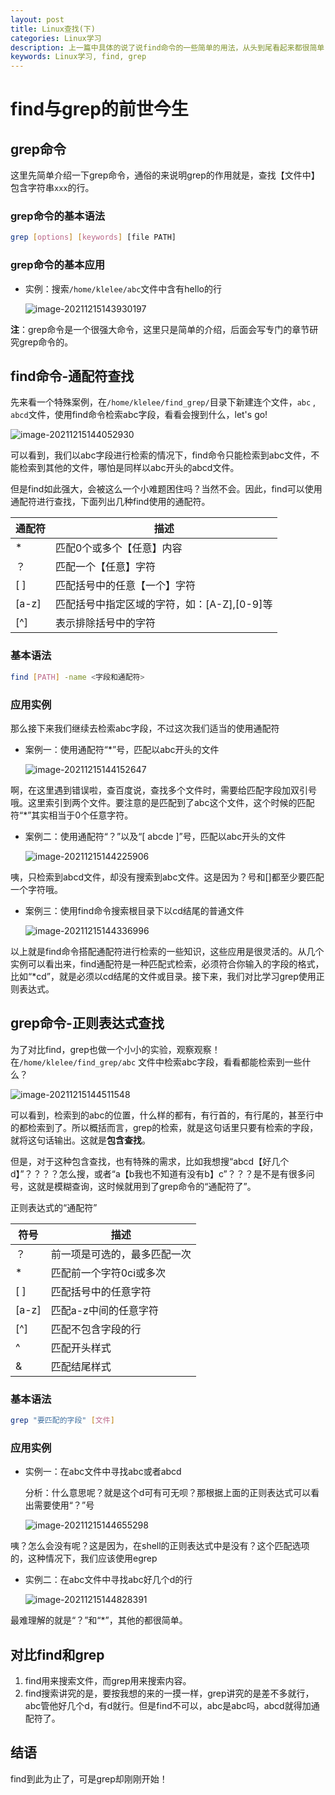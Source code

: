```yaml
---
layout: post
title: Linux查找(下)
categories: Linux学习
description: 上一篇中具体的说了说find命令的一些简单的用法，从头到尾看起来都很简单，有人就说啦：“啊，大名鼎鼎的find命令也不过如此嘛！”那么今天的他来了——通配符与正则表达式。
keywords: Linux学习, find, grep
---
```






# find与grep的前世今生

## grep命令

这里先简单介绍一下grep命令，通俗的来说明grep的作用就是，查找【文件中】包含字符串`xxx`的行。

### grep命令的基本语法

```bash
grep [options] [keywords] [file PATH]
```

### grep命令的基本应用

- 实例：搜索`/home/klelee/abc`文件中含有hello的行

  ![image-20211215143930197](https://klelee-image.oss-cn-qingdao.aliyuncs.com/image/image-20211215143930197.png)

**注**：grep命令是一个很强大命令，这里只是简单的介绍，后面会写专门的章节研究grep命令的。

## find命令-通配符查找

先来看一个特殊案例，在`/home/klelee/find_grep/`目录下新建连个文件，`abc` , `abcd`文件，使用find命令检索abc字段，看看会搜到什么，let's go!

![image-20211215144052930](https://klelee-image.oss-cn-qingdao.aliyuncs.com/image/image-20211215144052930.png)

可以看到，我们以abc字段进行检索的情况下，find命令只能检索到abc文件，不能检索到其他的文件，哪怕是同样以abc开头的abcd文件。

但是find如此强大，会被这么一个小难题困住吗？当然不会。因此，find可以使用通配符进行查找，下面列出几种find使用的通配符。

| 通配符 | 描述                                        |
| ------ | ------------------------------------------- |
| *      | 匹配0个或多个【任意】内容                   |
| ？     | 匹配一个【任意】字符                        |
| [ ]    | 匹配括号中的任意【一个】字符                |
| [a-z]  | 匹配括号中指定区域的字符，如：[A-Z],[0-9]等 |
| [^]    | 表示排除括号中的字符                        |

### 基本语法

```bash
find [PATH] -name <字段和通配符>
```

### 应用实例

那么接下来我们继续去检索abc字段，不过这次我们适当的使用通配符

- 案例一：使用通配符“*”号，匹配以abc开头的文件

  ![image-20211215144152647](https://klelee-image.oss-cn-qingdao.aliyuncs.com/image/image-20211215144152647.png)

啊，在这里遇到错误啦，查百度说，查找多个文件时，需要给匹配字段加双引号哦。这里索引到两个文件。要注意的是匹配到了abc这个文件，这个时候的匹配符“*”其实相当于0个任意字符。

- 案例二：使用通配符“？”以及“[ abcde ]”号，匹配以abc开头的文件

  <img src="https://klelee-image.oss-cn-qingdao.aliyuncs.com/image/image-20211215144225906.png" alt="image-20211215144225906"  />

咦，只检索到abcd文件，却没有搜索到abc文件。这是因为？号和[]都至少要匹配一个字符哦。

- 案例三：使用find命令搜索根目录下以cd结尾的普通文件

  ![image-20211215144336996](https://klelee-image.oss-cn-qingdao.aliyuncs.com/image/image-20211215144336996.png)

以上就是find命令搭配通配符进行检索的一些知识，这些应用是很灵活的。从几个实例可以看出来，find通配符是一种匹配式检索，必须符合你输入的字段的格式，比如“*cd”，就是必须以cd结尾的文件或目录。接下来，我们对比学习grep使用正则表达式。

## grep命令-正则表达式查找

为了对比find，grep也做一个小小的实验，观察观察！在`/home/klelee/find_grep/abc` 文件中检索abc字段，看看都能检索到一些什么？

![image-20211215144511548](https://klelee-image.oss-cn-qingdao.aliyuncs.com/image/image-20211215144511548.png)

可以看到，检索到的abc的位置，什么样的都有，有行首的，有行尾的，甚至行中的都检索到了。所以概括而言，grep的检索，就是这句话里只要有检索的字段，就将这句话输出。这就是**包含查找**。

但是，对于这种包含查找，也有特殊的需求，比如我想搜“abcd【好几个d】”？？？？怎么搜，或者“a【b我也不知道有没有b】c”？？？是不是有很多问号，这就是模糊查询，这时候就用到了grep命令的“通配符了”。

正则表达式的“通配符”

| 符号  | 描述                         |
| ----- | ---------------------------- |
| ？    | 前一项是可选的，最多匹配一次 |
| *     | 匹配前一个字符0ci或多次      |
| [ ]   | 匹配括号中的任意字符         |
| [a-z] | 匹配a-z中间的任意字符        |
| [^]   | 匹配不包含字段的行           |
| ^     | 匹配开头样式                 |
| &     | 匹配结尾样式                 |

### 基本语法

```bash
grep "要匹配的字段" [文件]
```

### 应用实例

- 实例一：在abc文件中寻找abc或者abcd

  分析：什么意思呢？就是这个d可有可无呗？那根据上面的正则表达式可以看出需要使用“？”号

  ![image-20211215144655298](https://klelee-image.oss-cn-qingdao.aliyuncs.com/image/image-20211215144655298.png)

咦？怎么会没有呢？这是因为，在shell的正则表达式中是没有？这个匹配选项的，这种情况下，我们应该使用egrep

- 实例二：在abc文件中寻找abc好几个d的行

  ![image-20211215144828391](https://klelee-image.oss-cn-qingdao.aliyuncs.com/image/image-20211215144828391.png)

最难理解的就是“？”和“*”，其他的都很简单。

## 对比find和grep

1. find用来搜索文件，而grep用来搜索内容。
2. find搜索讲究的是，要按我想的来的一摸一样，grep讲究的是差不多就行，abc管他好几个d，有d就行。但是find不可以，abc是abc吗，abcd就得加通配符了。

## 结语

find到此为止了，可是grep却刚刚开始！
